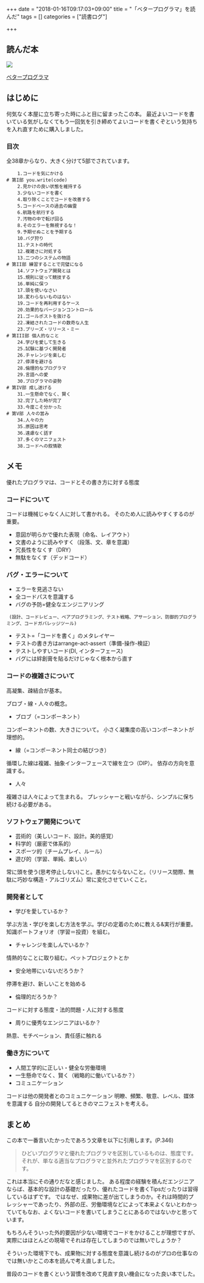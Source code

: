 +++
date = "2018-01-16T09:17:03+09:00"
title = "「ベタープログラマ」を読んだ"
tags = []
categories = ["読書ログ"]

+++

## 読んだ本
<a href="https://www.amazon.co.jp/%E3%83%99%E3%82%BF%E3%83%BC%E3%83%97%E3%83%AD%E3%82%B0%E3%83%A9%E3%83%9E-%E2%80%95%E5%84%AA%E3%82%8C%E3%81%9F%E3%83%97%E3%83%AD%E3%82%B0%E3%83%A9%E3%83%9E%E3%81%AB%E3%81%AA%E3%82%8B%E3%81%9F%E3%82%81%E3%81%AE38%E3%81%AE%E8%80%83%E3%81%88%E6%96%B9%E3%81%A8%E3%83%86%E3%82%AF%E3%83%8B%E3%83%83%E3%82%AF-Pete-Goodliffe/dp/4873118204/ref=as_li_ss_il?s=books&ie=UTF8&qid=1516061882&sr=1-1&keywords=%E3%83%99%E3%82%BF%E3%83%BC%E3%83%97%E3%83%AD%E3%82%B0%E3%83%A9%E3%83%9E&linkCode=li3&tag=foresta04-22&linkId=3d1210c775b6f1673e3a90ea9c0763c6" target="_blank"><img border="0" src="//ws-fe.amazon-adsystem.com/widgets/q?_encoding=UTF8&ASIN=4873118204&Format=_SL250_&ID=AsinImage&MarketPlace=JP&ServiceVersion=20070822&WS=1&tag=foresta04-22" ></a><img src="https://ir-jp.amazon-adsystem.com/e/ir?t=foresta04-22&l=li3&o=9&a=4873118204" width="1" height="1" border="0" alt="" style="border:none !important; margin:0px !important;" />

<a href="http://amzn.to/2Dmlsex">ベタープログラマ</a>

## はじめに

何気なく本屋に立ち寄った時にふと目に留まったこの本。
最近よいコードを書いている気がしなくてもう一回気を引き締めてよいコードを書くぞという気持ちを入れ直すために購入しました。

### 目次
全38章からなり、大きく分けて5部でされています。

```
    1.コードを気にかける
# 第I部 you.write(code)
    2.見かけの良い状態を維持する
    3.少ないコードを書く
    4.取り除くことでコードを改善する
    5.コードベースの過去の幽霊
    6.航路を航行する
    7.汚物の中で転げ回る
    8.そのエラーを無視するな！
    9.予期せぬことを予期する
    10.バグ狩り
    11.テストの時代
    12.複雑さに対処する
    13.二つのシステムの物語
# 第II部 練習することで完璧になる
    14.ソフトウェア開発とは
    15.規則に従って競技する
    16.単純に保つ
    17.頭を使いなさい
    18.変わらないものはない
    19.コードを再利用するケース
    20.効果的なバージョンコントロール
    21.ゴールポストを抜ける
    22.凍結されたコードの数奇な人生
    23.プリーズ・リリース・ミー
# 第III部 個人的なこと
    24.学びを愛して生きる
    25.試験に基づく開発者
    26.チャレンジを楽しむ
    27.停滞を避ける
    28.倫理的なプログラマ
    29.言語への愛
    30.プログラマの姿勢
# 第IV部 成し遂げる
    31.一生懸命でなく、賢く
    32.完了した時が完了
    33.今度こそ分かった
# 第V部 人々の営み
    34.人々の力
    35.原因は思考
    36.遠慮なく話す
    37.多くのマニフェスト
    38.コードへの叙情歌
```

## メモ

優れたプログラマは、コードとその書き方に対する態度

### コードについて
コードは機械じゃなく人に対して書かれる。
そのため人に読みやすくするのが重要。

* 意図が明らかで優れた表現（命名、レイアウト）
* 文書のように読みやすく（段落、文、章を意識）
* 冗長性をなくす（DRY）
* 無駄をなくす（デッドコード）

### バグ・エラーについて
* エラーを見逃さない
* 全コードパスを意識する
* バグの予防=健全なエンジニアリング

```
 (設計、コードレビュー、ペアプログラミング、テスト戦略、アサーション、防御的プログラミング、コードガバレッジツール)
```

* テスト=「コードを書く」のメタレイヤー
* テストの書き方はarrange-act-assert（準備-操作-検証）
* テストしやすいコード(DI, インターフェース)
* バグには絆創膏を貼るだけじゃなく根本から直す

### コードの複雑さについて

高凝集、疎結合が基本。

ブロブ・線・人々の概念。

* ブロブ（=コンポーネント）

コンポーネントの数、大きさについて。
小さく凝集度の高いコンポーネントが理想的。

* 線（=コンポーネント同士の結びつき）

循環した線は複雑、抽象インターフェースで線を立つ（DIP）。
依存の方向を意識する。

* 人々

複雑さは人々によって生まれる。
プレッシャーと戦いながら、シンプルに保ち続ける必要がある。

### ソフトウェア開発について

* 芸術的（美しいコード、設計。美的感覚）
* 科学的（厳密で体系的）
* スポーツ的（チームプレイ、ルール）
* 遊び的（学習、単純、楽しい）

常に頭を使う(思考停止しない)こと。愚かにならないこと。（リリース間際、無駄に巧妙な構造・アルゴリズム）常に変化させていくこと。


### 開発者として

* 学びを愛しているか？

学ぶ方法・学びを楽しむ方法を学ぶ。学びの定着のために教える&実行が重要。
知識ポートフォリオ（学習＝投資）を組む。

* チャレンジを楽しんでいるか？

情熱的なことに取り組む。ペットプロジェクトとか

* 安全地帯にいないだろうか？

停滞を避け、新しいことを始める

* 倫理的だろうか？

コードに対する態度・法的問題・人に対する態度

* 周りに優秀なエンジニアはいるか？

熱意、モチベーション、責任感に触れる

### 働き方について
* 人間工学的に正しい・健全な労働環境
* 一生懸命でなく、賢く（戦略的に働いているか？）
* コミュニケーション

コードは他の開発者とのコミュニケーション
明瞭、頻繁、敬意、レベル、媒体を意識する
自分の開発してるときのマニフェストを考える。

## まとめ

この本で一番言いたかったであろう文章を以下に引用します。(P.346)

> ひどいプログラマと優れたプログラマを区別しているものは、態度です。それが、単なる適当なプログラマと並外れたプログラマを区別するのです。

これは本当にその通りだなと感じました。
ある程度の経験を積んだエンジニアならば、基本的な設計の基礎だったり、優れたコードを書くTipsだったりは習得しているはずです。
ではなぜ、成果物に差が出てしまうのか。それは時間的プレッシャーであったり、外部の圧、労働環境などによって本来よくないとわかっていてもなお、よくないコードを書いてしまうことにあるのではないかと思っています。

もちろんそういった外的要因が少ない環境でコードをかけることが理想ですが、実際にはほとんどの現場でそれは存在してしまうのでは無いでしょうか？

そういった環境下でも、成果物に対する態度を意識し続けるのがプロの仕事なのでは無いかとこの本を読んで考え直しました。


普段のコードを書くという習慣を改めて見直す良い機会になった良い本でした。

